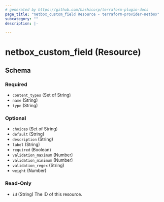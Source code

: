 ```yaml
---
# generated by https://github.com/hashicorp/terraform-plugin-docs
page_title: "netbox_custom_field Resource - terraform-provider-netbox"
subcategory: ""
description: |-
  
---
```


# netbox_custom_field (Resource)





<!-- schema generated by tfplugindocs -->
## Schema

### Required

- `content_types` (Set of String)
- `name` (String)
- `type` (String)

### Optional

- `choices` (Set of String)
- `default` (String)
- `description` (String)
- `label` (String)
- `required` (Boolean)
- `validation_maximum` (Number)
- `validation_minimum` (Number)
- `validation_regex` (String)
- `weight` (Number)

### Read-Only

- `id` (String) The ID of this resource.


